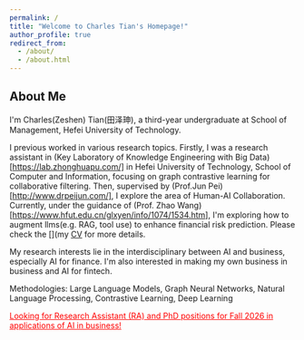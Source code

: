 ```yaml
---
permalink: /
title: "Welcome to Charles Tian's Homepage!"
author_profile: true
redirect_from: 
  - /about/
  - /about.html
---
```


## About Me

I'm Charles(Zeshen) Tian(田泽珅), a third-year undergraduate at School of Management, Hefei University of Technology.

I previous worked in various research topics. Firstly, I was a research assistant in (Key Laboratory of Knowledge Engineering with Big Data)[https://lab.zhonghuapu.com/] in Hefei University of Technology, School of Computer and Information, focusing on graph contrastive learning for collaborative filtering. Then, supervised by (Prof.Jun Pei)[http://www.drpeijun.com/], I explore the area of Human-AI Collaboration. Currently, under the guidance of (Prof. Zhao Wang)[https://www.hfut.edu.cn/glxyen/info/1074/1534.htm], I'm exploring how to augment llms(e.g. RAG, tool use) to enhance financial risk prediction. Please check the [](my [CV](https://zeshentian.github.io/files/CV.pdf) for more details.

My research interests lie in the interdisciplinary between AI and business, especially AI for finance. I'm also interested in making my own business in business and AI for fintech. 

Methodologies: Large Language Models, Graph Neural Networks, Natural Language Processing, Contrastive Learning, Deep Learning



<span style="color:red;"><u>Looking for Research Assistant (RA) and PhD positions for Fall 2026 in applications of AI in business!</u></span>

